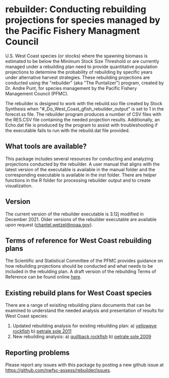 # rebuilder: Conducting rebuilding projections for species managed by the Pacific Fishery Managment Council

U.S. West Coast species (or stocks) where the spawning biomass is estimated to be below the Minimum Stock Size Threshold or are currently managed under a rebuilding plan need to provide quantitative population projections to determine the probability of rebuilding by specific years under alternative harvest strategies. These rebuilding projections are conducted using the "rebuilder" (aka "The Puntalizer") program, created by Dr. Andre Punt, for species management by the Pacific Fishery Management Council (PFMC). 

The rebuilder is designed to work with the rebuild.sso file created by Stock Synthesis when "#_Do_West_Coast_gfish_rebuilder_output" is set to 1 in the forecst.ss file. The rebuilder program produces a number of CSV files with the RES.CSV file containing the needed projection results. Additionally, an Echo.dat file is produced by the program to assist with troubleshooting if the executable fails to run with the rebuild.dat file provided.  

## What tools are available?

This package includes several resources for conducting and analyzing projections conducted by the rebuilder. A user manual that aligns with the latest version of the executable is available in the manual folder and the corresponding executable is available in the inst folder. There are helper functions in the R folder for processing rebuilder output and to create visualization.

## Version
The current version of the rebuilder executable is 3.12j modified in December 2021. Older versions of the rebuilder executable are available upon request (chantel.wetzel@noaa.gov). 

## Terms of reference for West Coast rebuilding plans

The Scientific and Statistical Committee of the PFMC provides guidance on how rebuilding projections should be conducted and what needs to be included in the rebulding plan. A draft version of the rebuilding Terms of Reference can be found online [here](https://www.pcouncil.org/documents/2022/02/e-8-attachment-5-draft-terms-of-reference-for-the-groundfish-rebuilding-analysis-for-2023-2024.pdf/).

## Existing rebuild plans for West Coast species

There are a range of exisiting rebuilding plans documents that can be examined to understand the needed analysis and presentation of results for West Coast species:

1. Updated rebuilding analysis for existing rebuilding plan: 
	a) [yelloweye rockfish](https://www.pcouncil.org/documents/2017/01/rebuilding-analysis-for-yelloweye-rockfish-sebastes-ruberrimus-based-on-the-2017-stock-assessment.pdf/)
	b) [petrale sole 2011](https://www.pcouncil.org/documents/2009/11/2009-petrale-sole-rebuilding-analysis-november-2-2009.pdf/)
2. New rebuilding analysis: 
	a) [quillback rockfish](https://www.pcouncil.org/documents/2022/01/draft-rebuilding-analysis-for-quillback-rockfish-sebastes-maliger-in-u-s-waters-off-the-coast-of-california-based-on-the-2021-stock-assessment-incorporating-november-2021-council-meeting-requests.pdf/)
	b) [petrale sole 2009](https://www.pcouncil.org/documents/2011/11/2011-petrale-sole-rebuilding-analysis-november-23-2011.pdf/)

## Reporting problems
Please report any issues with this package by posting a new github issue at https://github.com/nwfsc-assess/rebuilder/issues.
